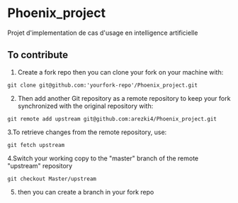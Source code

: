 # Phoenix_project
Projet d'implementation de cas d'usage en intelligence artificielle

## To contribute
1. Create a fork repo then you can clone your fork on your machine with:
```
git clone git@github.com:'yourfork-repo'/Phoenix_project.git
```
2. Then add another Git repository as a remote repository to keep your fork synchronized with the original repository with:
```
git remote add upstream git@github.com:arezki4/Phoenix_project.git
```
3.To retrieve changes from the remote repository, use:
```
git fetch upstream
```
4.Switch your working copy to the "master" branch of the remote "upstream" repository
```
git checkout Master/upstream
```
5. then you can create a branch in your fork repo
